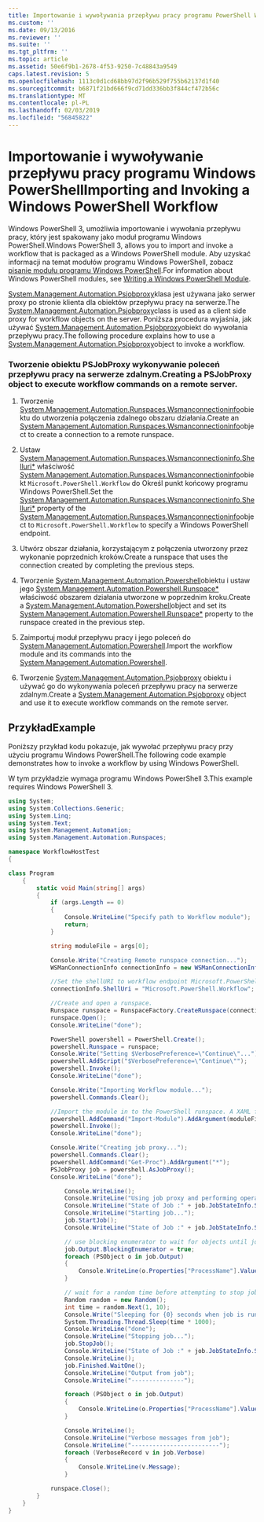 ```yaml
---
title: Importowanie i wywoływania przepływu pracy programu PowerShell Windows | Dokumentacja firmy Microsoft
ms.custom: ''
ms.date: 09/13/2016
ms.reviewer: ''
ms.suite: ''
ms.tgt_pltfrm: ''
ms.topic: article
ms.assetid: 50e6f9b1-2678-4f53-9250-7c48843a9549
caps.latest.revision: 5
ms.openlocfilehash: 1113c0d1cd68bb97d2f96b529f755b62137d1f40
ms.sourcegitcommit: b6871f21bd666f9cd71dd336bb3f844cf472b56c
ms.translationtype: MT
ms.contentlocale: pl-PL
ms.lasthandoff: 02/03/2019
ms.locfileid: "56845822"
---
```

# <a name="importing-and-invoking-a-windows-powershell-workflow"></a><span data-ttu-id="8faaf-102">Importowanie i wywoływanie przepływu pracy programu Windows PowerShell</span><span class="sxs-lookup"><span data-stu-id="8faaf-102">Importing and Invoking a Windows PowerShell Workflow</span></span>

<span data-ttu-id="8faaf-103">Windows PowerShell 3, umożliwia importowanie i wywołania przepływu pracy, który jest spakowany jako moduł programu Windows PowerShell.</span><span class="sxs-lookup"><span data-stu-id="8faaf-103">Windows PowerShell 3, allows you to import and invoke a workflow that is packaged as a Windows PowerShell module.</span></span> <span data-ttu-id="8faaf-104">Aby uzyskać informacji na temat modułów programu Windows PowerShell, zobacz [pisanie modułu programu Windows PowerShell](../module/writing-a-windows-powershell-module.md).</span><span class="sxs-lookup"><span data-stu-id="8faaf-104">For information about Windows PowerShell modules, see [Writing a Windows PowerShell Module](../module/writing-a-windows-powershell-module.md).</span></span>

<span data-ttu-id="8faaf-105">[System.Management.Automation.Psjobproxy](/dotnet/api/System.Management.Automation.PSJobProxy)klasa jest używana jako serwer proxy po stronie klienta dla obiektów przepływu pracy na serwerze.</span><span class="sxs-lookup"><span data-stu-id="8faaf-105">The [System.Management.Automation.Psjobproxy](/dotnet/api/System.Management.Automation.PSJobProxy)class is used as a client side proxy for workflow objects on the server.</span></span> <span data-ttu-id="8faaf-106">Poniższa procedura wyjaśnia, jak używać [System.Management.Automation.Psjobproxy](/dotnet/api/System.Management.Automation.PSJobProxy)obiekt do wywołania przepływu pracy.</span><span class="sxs-lookup"><span data-stu-id="8faaf-106">The following procedure explains how to use a [System.Management.Automation.Psjobproxy](/dotnet/api/System.Management.Automation.PSJobProxy)object to invoke a workflow.</span></span>

### <a name="creating-a-psjobproxy-object-to-execute-workflow-commands-on-a-remote-server"></a><span data-ttu-id="8faaf-107">Tworzenie obiektu PSJobProxy wykonywanie poleceń przepływu pracy na serwerze zdalnym.</span><span class="sxs-lookup"><span data-stu-id="8faaf-107">Creating a PSJobProxy object to execute workflow commands on a remote server.</span></span>

1. <span data-ttu-id="8faaf-108">Tworzenie [System.Management.Automation.Runspaces.Wsmanconnectioninfo](/dotnet/api/System.Management.Automation.Runspaces.WSManConnectionInfo)obiektu do utworzenia połączenia zdalnego obszaru działania.</span><span class="sxs-lookup"><span data-stu-id="8faaf-108">Create an [System.Management.Automation.Runspaces.Wsmanconnectioninfo](/dotnet/api/System.Management.Automation.Runspaces.WSManConnectionInfo)object to create a connection to a remote runspace.</span></span>

2. <span data-ttu-id="8faaf-109">Ustaw [System.Management.Automation.Runspaces.Wsmanconnectioninfo.Shelluri\*](/dotnet/api/System.Management.Automation.Runspaces.WSManConnectionInfo.ShellUri) właściwość [System.Management.Automation.Runspaces.Wsmanconnectioninfo](/dotnet/api/System.Management.Automation.Runspaces.WSManConnectionInfo)obiekt `Microsoft.PowerShell.Workflow` do Określ punkt końcowy programu Windows PowerShell.</span><span class="sxs-lookup"><span data-stu-id="8faaf-109">Set the [System.Management.Automation.Runspaces.Wsmanconnectioninfo.Shelluri\*](/dotnet/api/System.Management.Automation.Runspaces.WSManConnectionInfo.ShellUri) property of the [System.Management.Automation.Runspaces.Wsmanconnectioninfo](/dotnet/api/System.Management.Automation.Runspaces.WSManConnectionInfo)object to `Microsoft.PowerShell.Workflow` to specify a Windows PowerShell endpoint.</span></span>

3. <span data-ttu-id="8faaf-110">Utwórz obszar działania, korzystającym z połączenia utworzony przez wykonanie poprzednich kroków.</span><span class="sxs-lookup"><span data-stu-id="8faaf-110">Create a runspace that uses the connection created by completing the previous steps.</span></span>

4. <span data-ttu-id="8faaf-111">Tworzenie [System.Management.Automation.Powershell](/dotnet/api/System.Management.Automation.PowerShell)obiektu i ustaw jego [System.Management.Automation.Powershell.Runspace\*](/dotnet/api/System.Management.Automation.PowerShell.Runspace) właściwość obszarem działania utworzone w poprzednim kroku.</span><span class="sxs-lookup"><span data-stu-id="8faaf-111">Create a [System.Management.Automation.Powershell](/dotnet/api/System.Management.Automation.PowerShell)object and set its [System.Management.Automation.Powershell.Runspace\*](/dotnet/api/System.Management.Automation.PowerShell.Runspace) property to the runspace created in the previous step.</span></span>

5. <span data-ttu-id="8faaf-112">Zaimportuj moduł przepływu pracy i jego poleceń do [System.Management.Automation.Powershell](/dotnet/api/System.Management.Automation.PowerShell).</span><span class="sxs-lookup"><span data-stu-id="8faaf-112">Import the workflow module and its commands into the [System.Management.Automation.Powershell](/dotnet/api/System.Management.Automation.PowerShell).</span></span>

6. <span data-ttu-id="8faaf-113">Tworzenie [System.Management.Automation.Psjobproxy](/dotnet/api/System.Management.Automation.PSJobProxy) obiektu i używać go do wykonywania poleceń przepływu pracy na serwerze zdalnym.</span><span class="sxs-lookup"><span data-stu-id="8faaf-113">Create a [System.Management.Automation.Psjobproxy](/dotnet/api/System.Management.Automation.PSJobProxy) object and use it to execute workflow commands on the remote server.</span></span>

## <a name="example"></a><span data-ttu-id="8faaf-114">Przykład</span><span class="sxs-lookup"><span data-stu-id="8faaf-114">Example</span></span>

<span data-ttu-id="8faaf-115">Poniższy przykład kodu pokazuje, jak wywołać przepływu pracy przy użyciu programu Windows PowerShell.</span><span class="sxs-lookup"><span data-stu-id="8faaf-115">The following code example demonstrates how to invoke a workflow by using Windows PowerShell.</span></span>

<span data-ttu-id="8faaf-116">W tym przykładzie wymaga programu Windows PowerShell 3.</span><span class="sxs-lookup"><span data-stu-id="8faaf-116">This example requires Windows PowerShell 3.</span></span>

```csharp
using System;
using System.Collections.Generic;
using System.Linq;
using System.Text;
using System.Management.Automation;
using System.Management.Automation.Runspaces;

namespace WorkflowHostTest
{

class Program
    {
        static void Main(string[] args)
        {
            if (args.Length == 0)
            {
                Console.WriteLine("Specify path to Workflow module");
                return;
            }

            string moduleFile = args[0];

            Console.Write("Creating Remote runspace connection...");
            WSManConnectionInfo connectionInfo = new WSManConnectionInfo();

            //Set the shellURI to workflow endpoint Microsoft.PowerShell.Workflow
            connectionInfo.ShellUri = "Microsoft.PowerShell.Workflow";

            //Create and open a runspace.
            Runspace runspace = RunspaceFactory.CreateRunspace(connectionInfo);
            runspace.Open();
            Console.WriteLine("done");

            PowerShell powershell = PowerShell.Create();
            powershell.Runspace = runspace;
            Console.Write("Setting $VerbosePreference=\"Continue\"...");
            powershell.AddScript("$VerbosePreference=\"Continue\"");
            powershell.Invoke();
            Console.WriteLine("done");

            Console.Write("Importing Workflow module...");
            powershell.Commands.Clear();

            //Import the module in to the PowerShell runspace. A XAML file could also be imported directly by using Import-Module.
            powershell.AddCommand("Import-Module").AddArgument(moduleFile);
            powershell.Invoke();
            Console.WriteLine("done");

            Console.Write("Creating job proxy...");
            powershell.Commands.Clear();
            powershell.AddCommand("Get-Proc").AddArgument("*");
            PSJobProxy job = powershell.AsJobProxy();
            Console.WriteLine("done");

                Console.WriteLine();
                Console.WriteLine("Using job proxy and performing operations...");
                Console.WriteLine("State of Job :" + job.JobStateInfo.State.ToString());
                Console.WriteLine("Starting job...");
                job.StartJob();
                Console.WriteLine("State of Job :" + job.JobStateInfo.State.ToString());

                // use blocking enumerator to wait for objects until job finishes
                job.Output.BlockingEnumerator = true;
                foreach (PSObject o in job.Output)
                {
                    Console.WriteLine(o.Properties["ProcessName"].Value.ToString());
                }

                // wait for a random time before attempting to stop job
                Random random = new Random();
                int time = random.Next(1, 10);
                Console.Write("Sleeping for {0} seconds when job is running on another thread...", time);
                System.Threading.Thread.Sleep(time * 1000);
                Console.WriteLine("done");
                Console.WriteLine("Stopping job...");
                job.StopJob();
                Console.WriteLine("State of Job :" + job.JobStateInfo.State.ToString());
                Console.WriteLine();
                job.Finished.WaitOne();
                Console.WriteLine("Output from job");
                Console.WriteLine("---------------");

                foreach (PSObject o in job.Output)
                {
                    Console.WriteLine(o.Properties["ProcessName"].Value.ToString());
                }

                Console.WriteLine();
                Console.WriteLine("Verbose messages from job");
                Console.WriteLine("-------------------------");
                foreach (VerboseRecord v in job.Verbose)
                {
                    Console.WriteLine(v.Message);
                }

            runspace.Close();
        }
    }
}

```
